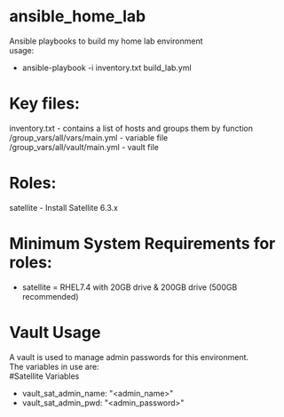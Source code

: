 # ansible_home_lab
Ansible playbooks to build my home lab environment    
 usage:  
  - ansible-playbook -i inventory.txt build_lab.yml

# Key files:  
  inventory.txt - contains a list of hosts and groups them by function  
  /group_vars/all/vars/main.yml - variable file  
  /group_vars/all/vault/main.yml - vault file  

# Roles:  
  satellite - Install Satellite 6.3.x   

# Minimum System Requirements for roles:  
  - satellite = RHEL7.4 with 20GB drive & 200GB drive (500GB recommended)  

# Vault Usage
A vault is used to manage admin passwords for this environment.  
The variables in use are:  
  #Satellite Variables  
-  vault_sat_admin_name: "<admin_name>"
-  vault_sat_admin_pwd: "<admin_password>"
